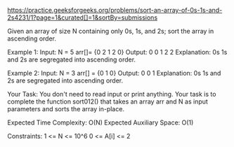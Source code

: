 https://practice.geeksforgeeks.org/problems/sort-an-array-of-0s-1s-and-2s4231/1?page=1&curated[]=1&sortBy=submissions

Given an array of size N containing only 0s, 1s, and 2s; sort the array in ascending order.


Example 1:
Input: 
N = 5
arr[]= {0 2 1 2 0}
Output:
0 0 1 2 2
Explanation:
0s 1s and 2s are segregated 
into ascending order.

Example 2:
Input: 
N = 3
arr[] = {0 1 0}
Output:
0 0 1
Explanation:
0s 1s and 2s are segregated 
into ascending order.

Your Task:
You don't need to read input or print anything. Your task is to complete the function sort012() that takes an array arr and N as input parameters and sorts the array in-place.


Expected Time Complexity: O(N)
Expected Auxiliary Space: O(1)


Constraints:
1 <= N <= 10^6
0 <= A[i] <= 2

